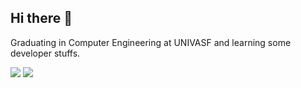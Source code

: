 ## Hi there 👋

Graduating in Computer Engineering at UNIVASF and learning some developer stuffs.

<img src="https://github-readme-stats.vercel.app/api?username=viniciuslevi&show_icons=true&theme=onedark"/>
<img src="https://github-readme-stats.vercel.app/api/top-langs/?username=viniciuslevi&layout=compact&theme=onedark"/>
